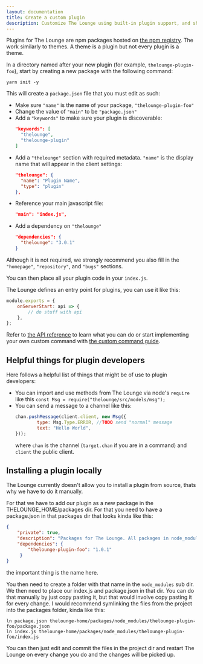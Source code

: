 ```yaml
---
layout: documentation
title: Create a custom plugin
description: Customize The Lounge using built-in plugin support, and share plugins with others
---
```


Plugins for The Lounge are npm packages hosted on [the npm registry](https://www.npmjs.com).
The work similarly to themes. A theme is a plugin but not every plugin is a theme.

In a directory named after your new plugin (for example, `thelounge-plugin-foo`), start by creating a new package with the following command:

```
yarn init -y
```

This will create a `package.json` file that you must edit as such:

- Make sure `"name"` is the name of your package, `"thelounge-plugin-foo"`
- Change the value of `"main"` to be `"package.json"`
- Add a `"keywords"` to make sure your plugin is discoverable:
  ```json
  "keywords": [
    "thelounge",
    "thelounge-plugin"
  ]
  ```
- Add a `"thelounge"` section with required metadata. `"name"` is the display name that will appear in the client settings:
  ```json
  "thelounge": {
    "name": "Plugin Name",
    "type": "plugin"
  },
  ```
- Reference your main javascript file:
  ```json
  "main": "index.js",
  ```
- Add a dependency on `"thelounge"`
  ```json
  "dependencies": {
    "thelounge": "3.0.1"
  }
  ```
Although it is not required, we strongly recommend you also fill in the `"homepage"`, `"repository"`, and `"bugs"` sections.

You can then place all your plugin code in your `index.js`.

The Lounge defines an entry point for plugins, you can use it like this:
```js
module.exports = {
    onServerStart: api => {
        // do stuff with api
    },
};
```
Refer to [the API reference](/docs/api) to learn what you can do or start implementing your own custom command with 
[the custom command guide](/guides/command-creation).

## Helpful things for plugin developers

Here follows a helpful list of things that might be of use to plugin developers:

* You can import and use methods from The Lounge via node's `require` like this `const Msg = require("thelounge/src/models/msg");`
* You can send a message to a channel like this: 
  ```js
  chan.pushMessage(client.client, new Msg({
          type: Msg.Type.ERROR, //TODO send "normal" message
          text: "Hello World",
  }));
  ```
  where `chan` is the channel (`target.chan` if you are in a command) and `client` the public client.
  
## Installing a plugin locally

The Lounge currently doesn't allow you to install a plugin from source, thats why we have to do it manually.

For that we have to add our plugin as a new package in the THELOUNGE_HOME/packages dir.
For that you need to have a package.json in that packages dir that looks kinda like this:
```json
{
    "private": true,
    "description": "Packages for The Lounge. All packages in node_modules directory will be automatically loaded.",
    "dependencies": {
        "thelounge-plugin-foo": "1.0.1"
     }
}
```
the important thing is the name here.

You then need to create a folder with that name in the `node_modules` sub dir.
We then need to place our index.js and package.json in that dir. 
You can do that manually by just copy pasting it, but that would involve copy pasting it for every change.
I would recommend symlinking the files from the project into the packages folder, kinda like this:
```
ln package.json thelounge-home/packages/node_modules/thelounge-plugin-foo/package.json
ln index.js thelounge-home/packages/node_modules/thelounge-plugin-foo/index.js
```
You can then just edit and commit the files in the project dir and restart The Lounge
 on every change you do and the changes will be picked up.
 